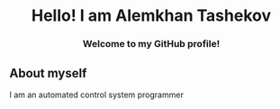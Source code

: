<h1 align="center">Hello! I am Alemkhan Tashekov

<h3 align="center">Welcome to my GitHub profile!

## About myself
I am an automated control system programmer

